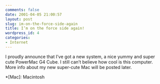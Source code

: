 ```yaml
---
comments: false
date: 2001-04-05 21:00:57
layout: post
slug: im-on-the-force-side-again
title: I’m on the force side again!
wordpress_id: 4
categories:
- Internet
---
```


I proudly announce that I’ve got a new system, a nice yummy and super cute PowerMac G4 Cube. I still can’t believe how cool is this computer. More info about my new super-cute Mac will be posted later.




 
  *[Mac]: Macintosh
